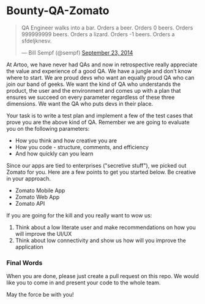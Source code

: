Bounty-QA-Zomato
=================

<blockquote class="twitter-tweet" lang="en"><p lang="nl" dir="ltr">QA Engineer walks into a bar. Orders a beer. Orders 0 beers. Orders 999999999 beers. Orders a lizard. Orders -1 beers. Orders a sfdeljknesv.</p>&mdash; Bill Sempf (@sempf) <a href="https://twitter.com/sempf/status/514473420277694465">September 23, 2014</a></blockquote>

At Artoo, we have never had QAs and now in retrospective really appreciate the value and experience of a good QA. We have a jungle and don't know where to start. We are proud devs who want an equally proud QA who can join our band of geeks. We want the kind of QA who understands the product, the user and the environment and comes up with a plan that ensures we succeed on every parameter regardless of these three dimensions. We want the QA who puts devs in their place.

Your task is to write a test plan and implement a few of the test cases that prove you are the above kind of QA. Remember we are going to evaluate you on the following parameters:
 * How you think and how creative you are
 * How you code - structure, comments, and efficiency
 * And how quickly can you learn

Since our apps are tied to enterprises ("secretive stuff"), we picked out Zomato for you. Here are a few points to get you started below. Be creative in your approach.

* Zomato Mobile App
* Zomato Web App
* Zomato API

If you are going for the kill and you really want to wow us:

1. Think about a low literate user and make recommendations on how you will improve the UI/UX
2. Think about low connectivity and show us how will you improve the application

### Final Words
When you are done, please just create a pull request on this repo. We would like you to come in and present your code to the whole team. 

May the force be with you!

